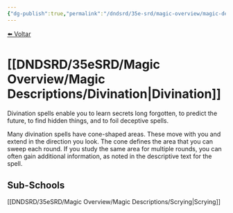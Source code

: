 ```yaml
---
{"dg-publish":true,"permalink":"/dndsrd/35e-srd/magic-overview/magic-descriptions/divination/"}
---
```


 
<a href="javascript:history.back()">⬅️ Voltar</a>
# [[DNDSRD/35eSRD/Magic Overview/Magic Descriptions/Divination\|Divination]]
Divination spells enable you to learn secrets long forgotten, to predict the future, to find hidden things, and to foil deceptive spells.

Many divination spells have cone-shaped areas. These move with you and extend in the direction you look. The cone defines the area that you can sweep each round. If you study the same area for multiple rounds, you can often gain additional information, as noted in the descriptive text for the spell.

## Sub-Schools
[[DNDSRD/35eSRD/Magic Overview/Magic Descriptions/Scrying\|Scrying]]